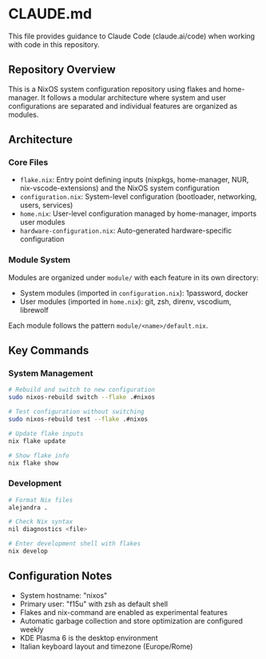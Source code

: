 # CLAUDE.md

This file provides guidance to Claude Code (claude.ai/code) when working with code in this repository.

## Repository Overview

This is a NixOS system configuration repository using flakes and home-manager. It follows a modular architecture where system and user configurations are separated and individual features are organized as modules.

## Architecture

### Core Files
- `flake.nix`: Entry point defining inputs (nixpkgs, home-manager, NUR, nix-vscode-extensions) and the NixOS system configuration
- `configuration.nix`: System-level configuration (bootloader, networking, users, services)
- `home.nix`: User-level configuration managed by home-manager, imports user modules
- `hardware-configuration.nix`: Auto-generated hardware-specific configuration

### Module System
Modules are organized under `module/` with each feature in its own directory:
- System modules (imported in `configuration.nix`): 1password, docker
- User modules (imported in `home.nix`): git, zsh, direnv, vscodium, librewolf

Each module follows the pattern `module/<name>/default.nix`.

## Key Commands

### System Management
```bash
# Rebuild and switch to new configuration
sudo nixos-rebuild switch --flake .#nixos

# Test configuration without switching
sudo nixos-rebuild test --flake .#nixos

# Update flake inputs
nix flake update

# Show flake info
nix flake show
```

### Development
```bash
# Format Nix files
alejandra .

# Check Nix syntax
nil diagnostics <file>

# Enter development shell with flakes
nix develop
```

## Configuration Notes

- System hostname: "nixos"
- Primary user: "f15u" with zsh as default shell
- Flakes and nix-command are enabled as experimental features
- Automatic garbage collection and store optimization are configured weekly
- KDE Plasma 6 is the desktop environment
- Italian keyboard layout and timezone (Europe/Rome)